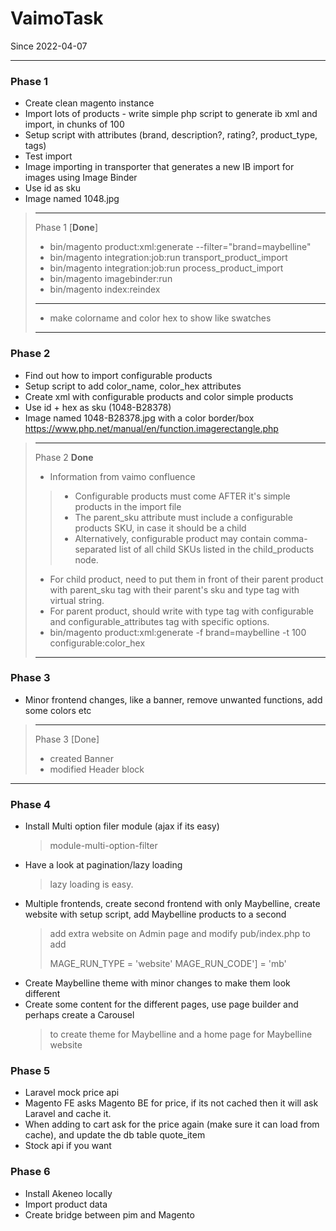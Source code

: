 # VaimoTask
Since 2022-04-07

---
### Phase 1
- Create clean magento instance
- Import lots of products - write simple php script to generate ib xml and import, in chunks of 100
- Setup script with attributes (brand, description?, rating?, product_type, tags)
- Test import
- Image importing in transporter that generates a new IB import for images using Image Binder
- Use id as sku
- Image named 1048.jpg

> 
> ---
> Phase 1 [**Done**]
> - bin/magento product:xml:generate --filter="brand=maybelline"
> - bin/magento integration:job:run transport_product_import
> - bin/magento integration:job:run process_product_import
> - bin/magento imagebinder:run
> - bin/magento index:reindex
> ---
> - make colorname and color hex to show like swatches
> ---

### Phase 2
- Find out how to import configurable products
- Setup script to add color_name, color_hex attributes
- Create xml with configurable products and color simple products
- Use id + hex as sku (1048-B28378)
- Image named 1048-B28378.jpg with a color border/box https://www.php.net/manual/en/function.imagerectangle.php

>
> ---
> Phase 2 **Done**
> - Information from vaimo confluence
> > - Configurable products must come AFTER it's simple products in the import file
> > - The parent_sku attribute must include a configurable products SKU, in case it should be a child
> > - Alternatively, configurable product may contain comma-separated list of all child SKUs listed in the child_products node.
> - For child product, need to put them in front of their parent product with parent_sku tag with their parent's sku and type tag with virtual string.
> - For parent product, should write with type tag with configurable and configurable_attributes tag with specific options. 
> - bin/magento product:xml:generate -f brand=maybelline -t 100 configurable:color_hex
> ---


### Phase 3
- Minor frontend changes, like a banner, remove unwanted functions, add some colors etc

> ---
> Phase 3 [Done]
> - created Banner
> - modified Header block

---

### Phase 4
- Install Multi option filer module (ajax if its easy)
  > module-multi-option-filter
- Have a look at pagination/lazy loading
  > lazy loading is easy.
- Multiple frontends, create second frontend with only Maybelline, create website with setup script, add Maybelline products to a second 
  > add extra website on Admin page and modify pub/index.php to add 
  > 
  > MAGE_RUN_TYPE = 'website'
  > MAGE_RUN_CODE'] = 'mb'
  > 
- Create Maybelline theme with minor changes to make them look different
- Create some content for the different pages, use page builder and perhaps create a Carousel
  > to create theme for Maybelline and a home page for Maybelline website

### Phase 5
- Laravel mock price api
- Magento FE asks Magento BE for price, if its not cached then it will ask Laravel and cache it.
- When adding to cart ask for the price again (make sure it can load from cache), and update the db table quote_item
- Stock api if you want

### Phase 6
- Install Akeneo locally
- Import product data
- Create bridge between pim and Magento
